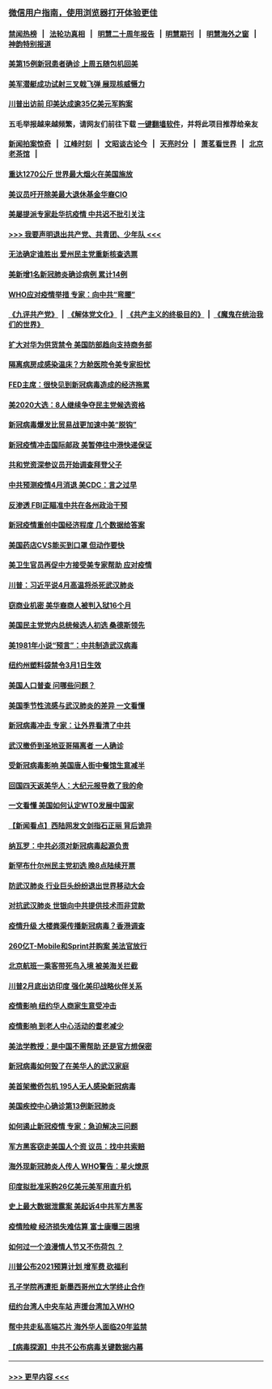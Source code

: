 ### [微信用户指南，使用浏览器打开体验更佳](https://github.com/gfw-breaker/banned-news1/blob/master/indexes/wechat-guide.md?t=0)
#### [禁闻热榜](热点新闻.md?t=0)  &nbsp;&nbsp;|&nbsp;&nbsp; [法轮功真相](https://github.com/gfw-breaker/truth/blob/master/README.md?t=0) &nbsp;&nbsp;|&nbsp;&nbsp; [明慧二十周年报告](https://github.com/gfw-breaker/mh-reports/blob/master/README.md?t=0) &nbsp;&nbsp;|&nbsp;&nbsp;[明慧期刊](https://github.com/gfw-breaker/mh-qikan) &nbsp;&nbsp;|&nbsp;&nbsp; [明慧海外之窗](https://github.com/gfw-breaker/mh-news/blob/master/README.md?t=0) &nbsp;&nbsp;|&nbsp;&nbsp; [神韵特别报道](https://github.com/gfw-breaker/mh-news/blob/master/shenyun.md?t=0)
#### [美第15例新冠患者确诊 上周五随包机回美](../pages/nsc412/n11866852.md?t=02140122) 
#### [美军潜艇成功试射三叉戟飞弹 展现核威慑力](../pages/nsc412/n11866046.md?t=02140122) 
#### [川普出访前 印美达成逾35亿美元军购案](../pages/nsc412/n11865444.md?t=02140122) 
#### 五毛举报越来越频繁，请网友们前往下载 [一键翻墙软件](https://github.com/gfw-breaker/ssr-accounts)，并将此项目推荐给亲友
#### [新闻拍案惊奇](https://github.com/gfw-breaker/banned-news1/blob/master/pages/link4.md) &nbsp;&nbsp;|&nbsp;&nbsp; [江峰时刻](https://github.com/gfw-breaker/banned-news1/blob/master/pages/link4.md) &nbsp;&nbsp;|&nbsp;&nbsp; [文昭谈古论今](https://github.com/gfw-breaker/banned-news1/blob/master/pages/link4.md) &nbsp;&nbsp;|&nbsp;&nbsp; [天亮时分](https://github.com/gfw-breaker/banned-news1/blob/master/pages/link4.md) &nbsp;&nbsp;|&nbsp;&nbsp; [萧茗看世界](https://github.com/gfw-breaker/banned-news1/blob/master/pages/link4.md) &nbsp;&nbsp;|&nbsp;&nbsp; [北京老茶馆](https://github.com/gfw-breaker/banned-news1/blob/master/pages/link4.md) &nbsp;&nbsp;|&nbsp;&nbsp; 
#### [重达1270公斤 世界最大烟火在美国施放](../pages/nsc412/n11865198.md?t=02140122) 
#### [美议员吁开除美最大退休基金华裔CIO](../pages/nsc412/n11865230.md?t=02140122) 
#### [美屡提派专家赴华抗疫情 中共迟不批引关注](../pages/nsc412/n11864719.md?t=02140122) 
#### [>>> 我要声明退出共产党、共青团、少年队 <<<](https://github.com/begood0513/goodnews/blob/master/quit/letter.md) 
#### [无法确定谁胜出 爱州民主党重新核查选票](../pages/nsc412/n11864830.md?t=02140122) 
#### [美新增1名新冠肺炎确诊病例 累计14例](../pages/nsc412/n11864893.md?t=02140122) 
#### [WHO应对疫情举措 专家：向中共“弯腰”](../pages/nsc412/n11864727.md?t=02140122) 
#### [《九评共产党》](https://github.com/begood0513/9ping.md/blob/master/README.md) &nbsp;|&nbsp; [《解体党文化》](../../../../jtdwh.md/blob/master/README.md)  &nbsp;|&nbsp; [《共产主义的终极目的》](../../../../gczydzjmd.md/blob/master/README.md) &nbsp;|&nbsp; [《魔鬼在统治我们的世界》](../../../../mgztzwmdsj.md/blob/master/README.md) 
#### [扩大对华为供货禁令 美国防部趋向支持商务部](../pages/nsc412/n11864773.md?t=02140122) 
#### [隔离病房成感染温床？方舱医院令美专家担忧](../pages/nsc412/n11864575.md?t=02140122) 
#### [FED主席：很快见到新冠病毒造成的经济拖累](../pages/nsc412/n11864507.md?t=02140122) 
#### [美2020大选：8人继续争夺民主党候选资格](../pages/nsc412/n11864327.md?t=02140122) 
#### [新冠病毒爆发比贸易战更加速中美“脱钩”](../pages/nsc412/n11864470.md?t=02140122) 
#### [新冠疫情冲击国际邮政 美暂停往中港快递保证](../pages/nsc412/n11864207.md?t=02140122) 
#### [共和党资深参议员开始调查拜登父子](../pages/nsc412/n11863984.md?t=02140122) 
#### [中共预测疫情4月消退 美CDC：言之过早](../pages/nsc412/n11864310.md?t=02140122) 
#### [反渗透 FBI正瞄准中共在各州政治干预](../pages/nsc412/n11864300.md?t=02140122) 
#### [新冠疫情重创中国经济程度 几个数据给答案](../pages/nsc412/n11864203.md?t=02140122) 
#### [美国药店CVS能买到口罩 但动作要快](../pages/nsc412/n11862438.md?t=02140122) 
#### [美卫生官员再促中方接受美专家帮助 应对疫情](../pages/nsc412/n11864043.md?t=02140122) 
#### [川普：习近平说4月高温将杀死武汉肺炎](../pages/nsc412/n11860814.md?t=02140122) 
#### [窃商业机密 美华裔商人被判入狱16个月](../pages/nsc412/n11863911.md?t=02140122) 
#### [美国民主党党内总统候选人初选 桑德斯领先](../pages/nsc412/n11863475.md?t=02140122) 
#### [美1981年小说“预言”：中共制造武汉病毒](../pages/nsc412/n11863306.md?t=02140122) 
#### [纽约州塑料袋禁令3月1日生效](../pages/nsc412/n11862832.md?t=02140122) 
#### [美国人口普查  问哪些问题？](../pages/nsc412/n11862808.md?t=02140122) 
#### [美国季节性流感与武汉肺炎的差异 一文看懂](../pages/nsc412/n11862428.md?t=02140122) 
#### [新冠病毒冲击 专家：让外界看清了中共](../pages/nsc412/n11862280.md?t=02140122) 
#### [武汉撤侨到圣地亚哥隔离者 一人确诊](../pages/nsc412/n11862460.md?t=02140122) 
#### [受新冠病毒影响 美国唐人街中餐馆生意减半](../pages/nsc412/n11861940.md?t=02140122) 
#### [回国四天返美华人：大纪元报导救了我的命](../pages/nsc412/n11862181.md?t=02140122) 
#### [一文看懂 美国如何认定WTO发展中国家](../pages/nsc412/n11862051.md?t=02140122) 
#### [【新闻看点】西陆网发文剑指石正丽 背后诡异](../pages/nsc412/n11861792.md?t=02140122) 
#### [纳瓦罗：中共必须对新冠病毒起源负责](../pages/nsc412/n11861810.md?t=02140122) 
#### [新罕布什尔州民主党初选 晚8点陆续开票](../pages/nsc412/n11861872.md?t=02140122) 
#### [防武汉肺炎 行业巨头纷纷退出世界移动大会](../pages/nsc412/n11861795.md?t=02140122) 
#### [对抗武汉肺炎 世银向中共提供技术而非贷款](../pages/nsc412/n11861652.md?t=02140122) 
#### [疫情升级 大楼粪渠传播新冠病毒？香港调查](../pages/nsc412/n11861556.md?t=02140122) 
#### [260亿T-Mobile和Sprint并购案 美法官放行](../pages/nsc412/n11861511.md?t=02140122) 
#### [北京航班一乘客带死鸟入境 被美海关拦截](../pages/nsc412/n11861317.md?t=02140122) 
#### [川普2月底出访印度 强化美印战略伙伴关系](../pages/nsc412/n11860557.md?t=02140122) 
#### [疫情影响  纽约华人商家生意受冲击](../pages/nsc412/n11860284.md?t=02140122) 
#### [疫情影响  到老人中心活动的耆老减少](../pages/nsc412/n11860199.md?t=02140122) 
#### [美法学教授：是中国不需帮助 还是官方想保密](../pages/nsc412/n11859492.md?t=02140122) 
#### [新冠病毒如何毁了在美华人的武汉家庭](../pages/nsc412/n11859524.md?t=02140122) 
#### [美首架撤侨包机 195人无人感染新冠病毒](../pages/nsc412/n11859908.md?t=02140122) 
#### [美国疾控中心确诊第13例新冠肺炎](../pages/nsc412/n11859966.md?t=02140122) 
#### [如何遏止新冠疫情 专家：急迫解决三问题](../pages/nsc412/n11859685.md?t=02140122) 
#### [军方黑客窃走美国人个资 议员：找中共索赔](../pages/nsc412/n11859371.md?t=02140122) 
#### [海外现新冠肺炎人传人 WHO警告：星火燎原](../pages/nsc412/n11859252.md?t=02140122) 
#### [印度拟批准采购26亿美元美军用直升机](../pages/nsc412/n11859143.md?t=02140122) 
#### [史上最大数据泄露案 美起诉4中共军方黑客](../pages/nsc412/n11859115.md?t=02140122) 
#### [疫情险峻 经济损失难估算 富士康曝三困境](../pages/nsc412/n11859120.md?t=02140122) 
#### [如何过一个浪漫情人节又不伤荷包 ？](../pages/nsc412/n11858969.md?t=02140122) 
#### [川普公布2021预算计划 增军费 砍福利](../pages/nsc412/n11859012.md?t=02140122) 
#### [孔子学院再遭拒 新墨西哥州立大学终止合作](../pages/nsc412/n11858661.md?t=02140122) 
#### [纽约台湾人中央车站  声援台湾加入WHO](../pages/nsc412/n11857757.md?t=02140122) 
#### [帮中共走私高端芯片 海外华人面临20年监禁](../pages/nsc412/n11855016.md?t=02140122) 
#### [【病毒探源】中共不公布病毒关键数据内幕](../pages/nsc412/n11856584.md?t=02140122) 

----
#### [ >>> 更早内容 <<< ](../indexes/nsc412-earlier.md)
